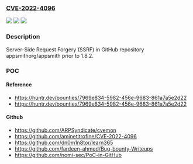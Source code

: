 ### [CVE-2022-4096](https://cve.mitre.org/cgi-bin/cvename.cgi?name=CVE-2022-4096)
![](https://img.shields.io/static/v1?label=Product&message=appsmithorg%2Fappsmith&color=blue)
![](https://img.shields.io/static/v1?label=Version&message=%3C%201.8.2%20&color=brighgreen)
![](https://img.shields.io/static/v1?label=Vulnerability&message=CWE-918%20Server-Side%20Request%20Forgery%20(SSRF)&color=brighgreen)

### Description

Server-Side Request Forgery (SSRF) in GitHub repository appsmithorg/appsmith prior to 1.8.2.

### POC

#### Reference
- https://huntr.dev/bounties/7969e834-5982-456e-9683-861a7a5e2d22
- https://huntr.dev/bounties/7969e834-5982-456e-9683-861a7a5e2d22

#### Github
- https://github.com/ARPSyndicate/cvemon
- https://github.com/aminetitrofine/CVE-2022-4096
- https://github.com/dn0m1n8tor/learn365
- https://github.com/fardeen-ahmed/Bug-bounty-Writeups
- https://github.com/nomi-sec/PoC-in-GitHub

